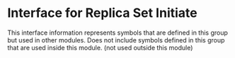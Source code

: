 
# Interface for Replica Set Initiate
This interface information represents symbols that are defined in this group but used in other modules.  Does not include symbols defined in this group that are used inside this module.
(not used outside this module)

